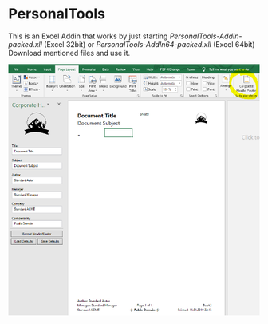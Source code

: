 # PersonalTools
This is an Excel Addin that works by just starting *PersonalTools-AddIn-packed.xll* (Excel 32bit) or *PersonalTools-AddIn64-packed.xll* (Excel 64bit)
Download mentioned files and use it. 

![](https://github.com/peteli/PersonalTools/blob/master/wiki/PersonalTools.PNG)
